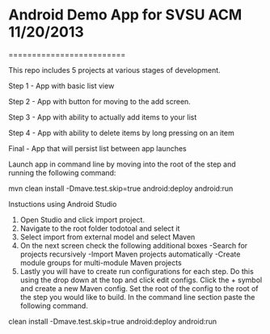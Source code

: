 # Android Demo App for SVSU ACM 11/20/2013
=========================

This repo includes 5 projects at various stages of development.

Step 1 - App with basic list view

Step 2 - App with button for moving to the add screen.

Step 3 - App with ability to actually add items to your list

Step 4 - App with ability to delete items by long pressing on an item

Final  - App that will persist list between app launches

Launch app in command line by moving into the root of the step and running the following command:

mvn clean install -Dmave.test.skip=true android:deploy android:run

Instuctions using Android Studio

1. Open Studio and click import project.
2. Navigate to the root folder todotoal and select it
3. Select import from external model and select Maven
4. On the next screen check the following additional boxes
  -Search for projects recursively
  -Import Maven projects automatically
  -Create module groups for multi-module Maven projects
5. Lastly you will have to create run configurations for each step. Do this using the drop down at the top and click edit configs. Click the + symbol and create a new Maven config. Set the root of the config to the root of the step you would like to build. In the command line section paste the following command.

clean install -Dmave.test.skip=true android:deploy android:run
